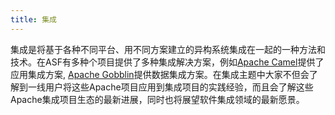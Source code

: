 ```yaml
---
title: 集成
---
```

集成是将基于各种不同平台、用不同方案建立的异构系统集成在一起的一种方法和技术。在ASF有多种个项目提供了多种集成解决方案，例如[Apache Camel](https://camel.apache.org/)提供了应用集成方案, [Apache Gobblin](https://gobblin.apache.org/)提供数据集成方案。在集成主题中大家不但会了解到一线用户将这些Apache项目应用到集成项目的实践经验，而且会了解这些Apache集成项目生态的最新进展，同时也将展望软件集成领域的最新愿景。
